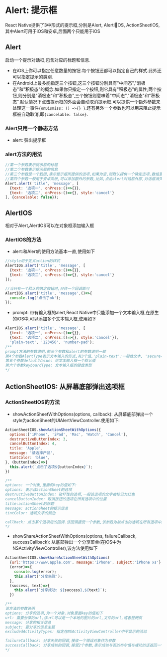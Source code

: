 # Alert: 提示框

React Native提供了3中形式的提示框,分别是Alert, AlertIOS, ActionSheetIOS,其中Alert可用于iOS和安卓,后面两个只能用于iOS

## Alert

启动一个提示对话框,包含对应的标题和信息.
* 在iOS上你可以指定任意数量的按钮.每个按钮还都可以指定自己的样式.此外还可以指定提示的类别.
* 在Android上最多能指定三个按钮,这三个按钮分别具有"中间态","消极态"和"积极态"的概念.如果你只指定一个按钮,则它具有"积极态"的属性;两个按钮,则分别是"消极态"和"积极态",三个按钮则意味着"中间态","消极态"和"积极态".默认情况下点击提示框的外面会自动取消提示框.可以提供一个额外参数来处理这一事件`{onDismiss: () =>{} }`.还有另外一个参数也可以用来阻止提示框被自动取消,即`{cancelable: false}`.

### Alert只用一个静态方法

* alert: 弹出提示框

### alert方法的用法
```JavaScript
//第一个参数表示提示框的标题
//第二个参数表示提示框的信息
//第三个参数是一个数组,表示提示框所提供的选项,如果为空,则默认提供一个确定选项,数组里面放置一组对象,每个对象表示一个动作,有标题,执行该动作的回调以及该动作的类型
//第四个参数一般用于安卓系统,可以添加额外的参数,比如,点击alert对话框外部,对话框消失的回调或防止点击alert对话框外部,对话框消失
Alert.alert('title', 'message', [
  {text: '选项一', onPress:()=>{}},
  {text: '选项二', onPress:()=>{}, style:'cancel'}
], {cancelable: false});
```

## AlertIOS

相对于Alert,AlertIOS可以在对象框添加输入框

### AlertIOS的方法

* alert:和Alert的使用方法基本一直,使用如下

```JavaScript
//style用于定义action的样式
AlertIOS.alert('title', 'message', [
  {text: '选项一', onPress:()=>{}},
  {text: '选项二', onPress:()=>{}, style:'cancel'}
]);

//当只有一个默认的确定按钮时,只传一个回调即可
AlertIOS.alert('title', 'message',()=>{
  console.log('点击了ok');
});
```
* prompt: 带有输入框的alert,React Native中只能添加一个文本输入框,在原生的iOS中,可以添加多个文本输入框,使用如下

```JavaScript
AlertIOS.alert('title', 'message', [
  {text: '选项一', onPress:()=>{}},
  {text: '选项二', onPress:()=>{}, style:'cancel'}],
  'plain-text', '123456', 'number-pad');
/**
prompt方法的参数说明,前三个参数和alert的参数说明一致
第4个参数AlertType表示文本输入的形式,有3个值,'plain-text':一般性文本, 'secure-text': 安全性文本,'login-password':登录密码文本
第五个参数defautlValue: 给文本输入框一个默认值
第六个参数keyboardType: 文本输入框的键盘类型
*/
```
## ActionSheetIOS: 从屏幕底部弹出选项框

### ActionSheetIOS的方法

* showActionSheetWithOptions(options, callback): 从屏幕底部弹出一个style为actionSheet的UIAlertViewController.使用如下:

```JavaScript
ActionSheetIOS.showActionSheetWithOptions({
  options:['iPhone', 'iPad', 'Mac', 'Watch', 'Cancel'],
  destructiveButtonIndex: 3,
  cancelButtonIndex: 4,
  title: 'Apple',
  message: '请选择产品',
  tintColor: 'blue',
}, (buttonIndex)=>{
  this.alert(`点击了选项${buttonIndex}`);
})

/**
options: 一个对象,里面的key的值如下:
options: 表示该actionSheet的选项
destructiveButtonIndex: 破坏性的选项,一般该选项的文字被标记为红色
cancelButtonIndex: 取消按钮的选项在所有选项中的位置
title:actionSheet的标题
message: actionSheet的提示信息
tintColor: 选项文字的颜色

callback: 点击某个选项后的回调.该回调接受一个参数,该参数为被点击的选项在所有选项中的位置
*/

```

* showShareActionSheetWithOptions(options, failureCallback, successCallback): 从底部弹出一个分享菜单(在iOS中为NSActivityViewController),该方法使用如下

```JavaScript
ActionSheetIOS.showShareActionSheetWithOptions(
  {url:'https://www.apple.com', message:'iPhone', subject:'iPhone xs'},
  (error)=>{
    console.log(error);
    this.alert('分享失败');
  },
  (success, text)=>{
    this.alert(`分享成功: ${success},${text}`);
  })

/**
该方法的参数说明
options: 分享的选项,为一个对象.对象里面key的值如下
url: 需要分享的url,该url可以是一个本地的图片的url,文件的url,或者是网页
message: 分享的相关信息
subject: 要分享的信息主题
excludedActivityTypes: 指定在NSActivityViewController中不显示的活动

failureCallback: 分享失败的回调,接收一个错误对象作为参数
successCallback: 分享成功的回调,接受2个参数,表示成功与否的布尔值与成功的话返回一个表示分享方式的字符串
*/
```
